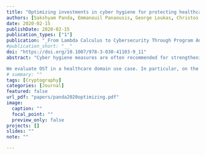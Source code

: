 ```yaml
---
title: "Optimizing investments in cyber hygiene for protecting healthcare users"
authors: [Sakshyam Panda, Emmanouil Panaousis, George Loukas, Christos Laoudias]
date: 2020-02-15
publishDate: 2020-02-15
publication_types: ["1"]
publication: "_From Lambda Calculus to Cybersecurity Through Program Analysis_"
#publication_short: "__"
doi: "https://doi.org/10.1007/978-3-030-41103-9_11"
abstract: "Cyber hygiene measures are often recommended for strengthening an organization’s security posture, especially for protecting against social engineering attacks that target the human element. However, the related recommendations are typically the same for all organizations and their employees, regardless of the nature and the level of risk for different groups of users. Building upon an existing cybersecurity investment model, this paper presents a tool for optimal selection of cyber hygiene safeguards, which we refer as the Optimal Safeguards Tool (OST). The model combines game theory and combinatorial optimization (0-1 Knapsack) taking into account the probability of each user group to being attacked, the value of assets accessible by each group, and the efficacy of each control for a particular group. The model considers indirect cost as the time employees could require for learning and trainning against an implemented control. Utilizing a game-theoretic framework to support the Knapsack optimization problem permits us to optimally select safeguards’ application levels minimizing the aggregated expected damage within a security investment budget.

We evaluate OST in a healthcare domain use case. In particular, on the Critical Internet Security (CIS) Control group 17 for implementing security awareness and training programs for employees belonging to the ICT, clinical and administration personnel of a hospital. We compare the strategies implemented by OST against alternative common-sense defending approaches for three different types of attackers: Nash, Weighted and Opportunistic. Our results show that Nash defending strategies are consistently better than the competing strategies for all attacker types with a minor exception where the Nash defending strategy, for a specific game, performs at least as good as other common-sense approaches. Finally, we illustrate the alternative investment strategies on different Nash equilibria (called plans) and discuss the optimal choice using the framework of 0-1 Knapsack optimization."
# summary: ""
tags: [Cryptography]
categories: [Journal]
featured: false
url_pdf: "papers/panda2020optimizing.pdf"
image:
  caption: ""
  focal_point: ""
  preview_only: false
projects: []
slides: ""
note: ""

---
```


